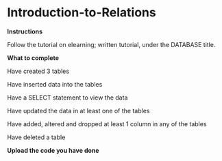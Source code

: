 # Introduction-to-Relations

**Instructions**

Follow the tutorial on elearning; written tutorial, under the DATABASE title. 

**What to complete**

Have created 3 tables

Have inserted data into the tables

Have a SELECT statement to view the data

Have updated the data in at least one of the tables

Have added, altered and dropped at least 1 column in any of the tables

Have deleted a table

**Upload the code you have done**
